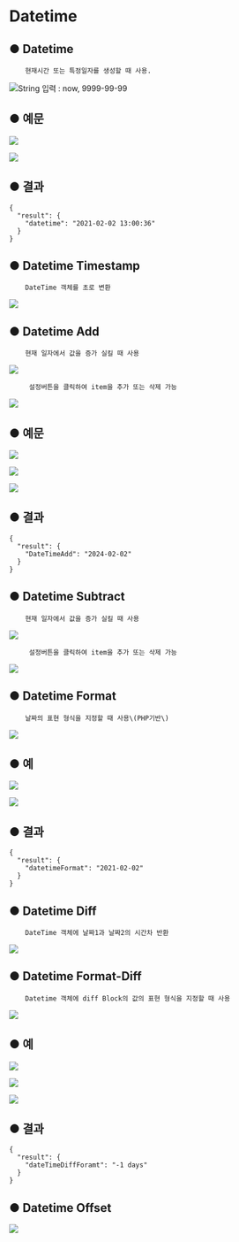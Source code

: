 # Datetime

## ● Datetime

        현재시간 또는 특정일자를 생성할 때 사용.

![String &#xC785;&#xB825; : now, 9999-99-99](../../.gitbook/assets/image%20%28142%29.png)

## ● 예문

![](../../.gitbook/assets/image%20%28338%29.png)

![](../../.gitbook/assets/image%20%28328%29.png)

## ● 결과

```text
{
  "result": {
    "datetime": "2021-02-02 13:00:36"
  }
}
```

## ● Datetime Timestamp

        DateTime 객체를 초로 변환

![](../../.gitbook/assets/image%20%28198%29.png)

## ● Datetime Add

        현재 일자에서 값을 증가 실킬 때 사용

![](../../.gitbook/assets/image%20%28125%29.png)

         설정버튼을 클릭하여 item을 추가 또는 삭제 가능

![](../../.gitbook/assets/image%20%28191%29.png)

## ● 예문

![](../../.gitbook/assets/image%20%28337%29.png)

![](../../.gitbook/assets/image%20%28345%29.png)

![](../../.gitbook/assets/image%20%28343%29.png)

## ● 결과

```text
{
  "result": {
    "DateTimeAdd": "2024-02-02"
  }
}
```

## ● Datetime Subtract

        현재 일자에서 값을 증가 실킬 때 사용

![](../../.gitbook/assets/image%20%28174%29.png)

         설정버튼을 클릭하여 item을 추가 또는 삭제 가능

![](../../.gitbook/assets/image%20%28132%29.png)

## ● Datetime Format

        날짜의 표현 형식을 지정할 때 사용\(PHP기반\)

![](../../.gitbook/assets/image%20%28141%29.png)

## ● 예

![](../../.gitbook/assets/image%20%28324%29.png)

![](../../.gitbook/assets/image%20%28344%29.png)

## ● 결과

```text
{
  "result": {
    "datetimeFormat": "2021-02-02"
  }
}
```

## ● Datetime Diff

        DateTime 객체에 날짜1과 날짜2의 시간차 반환

![](../../.gitbook/assets/image%20%28213%29.png)

## ● Datetime Format-Diff

        Datetime 객체에 diff Block의 값의 표현 형식을 지정할 때 사용

![](../../.gitbook/assets/image%20%28214%29.png)

## ● 예

![](../../.gitbook/assets/image%20%28356%29.png)

![](../../.gitbook/assets/image%20%28341%29.png)

![](../../.gitbook/assets/image%20%28339%29.png)

## ● 결과

```text
{
  "result": {
    "dateTimeDiffForamt": "-1 days"
  }
}
```

## ● Datetime Offset

![](../../.gitbook/assets/image%20%28161%29.png)

